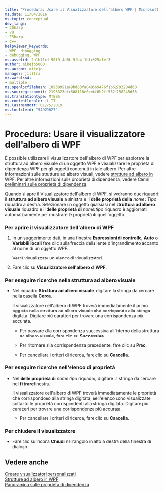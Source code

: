 ```yaml
---
title: "Procedura: Usare il Visualizzatore dell'albero WPF | Microsoft Docs"
ms.date: 11/04/2016
ms.topic: conceptual
dev_langs:
- CSharp
- VB
- FSharp
- C++
helpviewer_keywords:
- WPF, debugging
- debugging, WPF
ms.assetid: 2a1bf1cd-90f9-4d06-9fb4-1bfc925afef3
author: mikejo5000
ms.author: mikejo
manager: jillfra
ms.workload:
- multiple
ms.openlocfilehash: 10930991a89bd83fa849569476f1b62793284d60
ms.sourcegitcommit: 2193323efc608118e0ce6f6b2ff532f158245d56
ms.translationtype: MTE95
ms.contentlocale: it-IT
ms.lasthandoff: 01/25/2019
ms.locfileid: "54929627"
---
```

# <a name="how-to-use-the-wpf-tree-visualizer"></a>Procedura: Usare il visualizzatore dell'albero di WPF
È possibile utilizzare il visualizzatore dell'albero di WPF per esplorare la struttura ad albero visuale di un oggetto WPF e visualizzare le proprietà di dipendenza WPF per gli oggetti contenuti in tale albero. Per altre informazioni sulle strutture ad albero visuali, vedere [strutture ad albero in WPF](/dotnet/framework/wpf/advanced/trees-in-wpf). Per altre informazioni sulle proprietà di dipendenza, vedere [Cenni preliminari sulle proprietà di dipendenza](/dotnet/framework/wpf/advanced/dependency-properties-overview).  
  
 Quando si apre il Visualizzatore dell'albero di WPF, si vedranno due riquadri: il **struttura ad albero visuale** a sinistra e il **delle proprietà della** _nome_**:**  _Tipo_ riquadro a destra. Selezionare un oggetto qualsiasi nel **struttura ad albero visuale** riquadro e il **delle proprietà di** _nome_**:**_tipo_ riquadro è aggiornati automaticamente per mostrare le proprietà di quell'oggetto.  
  
### <a name="to-open-the-wpf-tree-visualizer"></a>Per aprire il visualizzatore dell'albero di WPF  
  
1.  In un suggerimento dati, in una finestra **Espressioni di controllo**, **Auto** o **Variabili locali** fare clic sulla freccia della lente d'ingrandimento accanto al nome di un oggetto WPF.  
  
     Verrà visualizzato un elenco di visualizzatori.  
  
2.  Fare clic su **Visualizzatore dell'albero di WPF**.  
  
### <a name="to-search-the-visual-tree"></a>Per eseguire ricerche nella struttura ad albero visuale  
  
-   Nel riquadro **Struttura ad albero visuale**, digitare la stringa da cercare nella casella **Cerca**.  
  
     Il visualizzatore dell'albero di WPF troverà immediatamente il primo oggetto nella struttura ad albero visuale che corrisponde alla stringa digitata. Digitare più caratteri per trovare una corrispondenza più accurata.  
  
    -   Per passare alla corrispondenza successiva all'interno della struttura ad albero visuale, fare clic su **Successiva**.  
  
    -   Per ritornare alla corrispondenza precedente, fare clic su **Prec**.  
  
    -   Per cancellare i criteri di ricerca, fare clic su **Cancella**.  
  
### <a name="to-search-the-properties-list"></a>Per eseguire ricerche nell'elenco di proprietà  
  
-   Nel **delle proprietà di** _nome_**:**_tipo_ riquadro, digitare la stringa da cercare nel **filtrare**finestra.  
  
     Il visualizzatore dell'albero di WPF troverà immediatamente le proprietà che corrispondono alla stringa digitata; nell'elenco sono visualizzate soltanto le proprietà corrispondenti alla stringa digitata. Digitare più caratteri per trovare una corrispondenza più accurata.  
  
    -   Per cancellare i criteri di ricerca, fare clic su **Cancella**.  
  
### <a name="to-close-the-visualizer"></a>Per chiudere il visualizzatore  
  
-   Fare clic sull'icona **Chiudi** nell'angolo in alto a destra della finestra di dialogo.  
  
## <a name="see-also"></a>Vedere anche  
 [Creare visualizzatori personalizzati](../debugger/create-custom-visualizers-of-data.md)   
 [Strutture ad albero in WPF](/dotnet/framework/wpf/advanced/trees-in-wpf)   
 [Panoramica sulle proprietà di dipendenza](/dotnet/framework/wpf/advanced/dependency-properties-overview)
